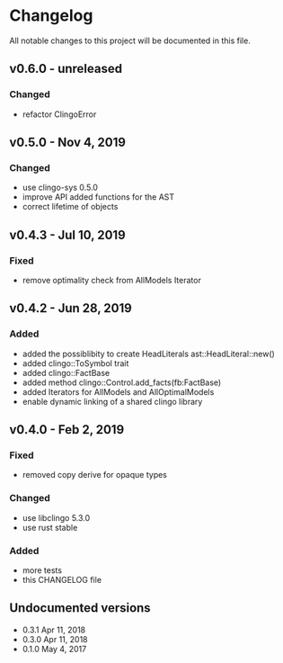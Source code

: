# Changelog
All notable changes to this project will be documented in this file.

## v0.6.0 - unreleased
### Changed
- refactor ClingoError

## v0.5.0 - Nov 4, 2019
### Changed
- use clingo-sys 0.5.0
- improve API added functions for the AST
- correct lifetime of objects

## v0.4.3 - Jul 10, 2019
### Fixed
- remove optimality check from AllModels Iterator 

## v0.4.2 - Jun 28, 2019
### Added
- added the possiblibity to create HeadLiterals ast::HeadLiteral::new()
- added clingo::ToSymbol trait
- added clingo::FactBase
- added method clingo::Control.add_facts(fb:FactBase)
- added Iterators for AllModels and AllOptimalModels
- enable dynamic linking of a shared clingo library

## v0.4.0 - Feb 2, 2019
### Fixed
- removed copy derive for opaque types

### Changed
- use libclingo 5.3.0
- use rust stable

### Added
- more tests
- this CHANGELOG file

## Undocumented versions
- 0.3.1 Apr 11, 2018
- 0.3.0 Apr 11, 2018
- 0.1.0 May 4, 2017
